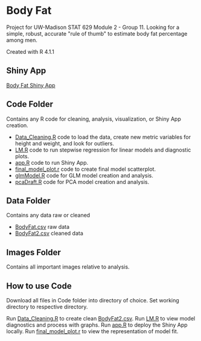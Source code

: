 # Body Fat
Project for UW-Madison STAT 629 Module 2 - Group 11.
Looking for a simple, robust, accurate "rule of thumb" to estimate body fat percentage among men. 

Created with R 4.1.1

## Shiny App
[Body Fat Shiny App](https://rstuder9090.shinyapps.io/BodyFat/)

## Code Folder
Contains any R code for cleaning, analysis, visualization, or Shiny App creation.
- [Data_Cleaning.R](Code/Data_Cleaning.R) code to load the data, create new metric variables for height and weight, and look for outliers.
- [LM.R](Code/LM.R) code to run stepwise regression for linear models and diagnostic plots.
- [app.R](Code/app.R) code to run Shiny App.
- [final_model_plot.r](final_model_plot.R) code to create final model scatterplot.
- [glmModel.R](Code/glmModel.R) code for GLM model creation and analysis.
- [pcaDraft.R](Code/pcaDraft.R) code for PCA model creation and analysis.


## Data Folder
Contains any data raw or cleaned
- [BodyFat.csv](Data/BodyFat.csv) raw data
- [BodyFat2.csv](Data/BodyFat2.csv) cleaned data


## Images Folder
Contains all important images relative to analysis.


## How to use Code
Download all files in Code folder into directory of choice. 
Set working directory to respective directory. 

Run [Data_Cleaning.R](Code/Data_Cleaning.R) to create clean [BodyFat2.csv](Data/BodyFat2.csv). 
Run [LM.R](Code/LM.R) to view model diagnostics and process with graphs.
Run [app.R](Code/app.R) to deploy the Shiny App locally.
Run [final_model_plot.r](final_model_plot.R) to view the representation of model fit.
